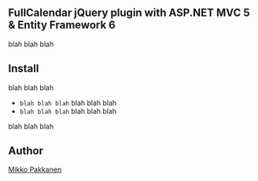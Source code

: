 ## FullCalendar jQuery plugin with ASP.NET MVC 5 & Entity Framework 6

blah blah blah

## Install

blah blah blah

* `blah blah blah` blah blah blah
* `blah blah blah` blah blah blah

blah blah blah

## Author
[Mikko Pakkanen](http://mikkopakkanen.com)
